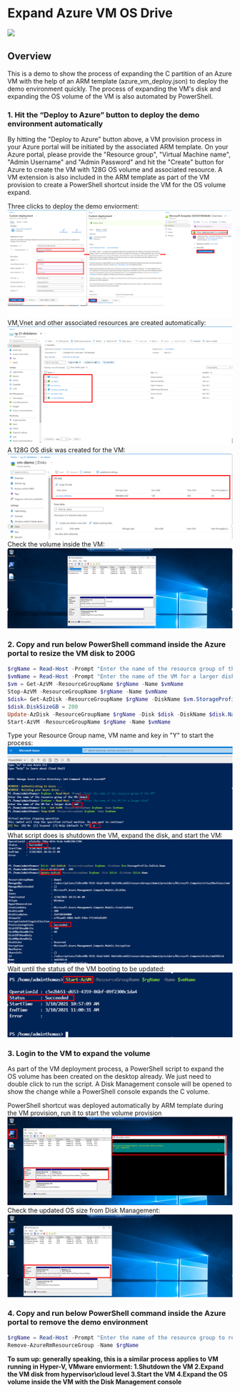 # Expand Azure VM OS Drive
<a href="https://portal.azure.com/#create/Microsoft.Template/uri/https%3A%2F%2Fraw.githubusercontent.com%2Fthomasnli%2Fexpand-azure-vm-os-drive-demo%2Fmain%2Fazure_vm_deploy.json" target="_blank">
  <img src="https://aka.ms/deploytoazurebutton"/>
</a>

## Overview
This is a demo to show the process of expanding the C partition of an Azure VM with the help of an ARM template (azure_vm_deploy.json) to deploy the demo environment quickly. The process of expanding the VM's disk and expanding the OS volume of the VM is also automated by PowerShell. 

### 1. Hit the “Deploy to Azure” button to deploy the demo environment automatically
By hitting the "Deploy to Azure" button above, a VM provision process in your Azure portal will be initiated by the associated ARM template. On your Azure portal, please provide the "Resource group", "Virtual Machine name", "Admin Username" and "Admin Password" and hit the "Create" button for Azure to create the VM with 128G OS volume and associated resource. A VM extension is also included in the ARM template as part of the VM provision to create a PowerShell shortcut inside the VM for the OS volume expand.  

Three clicks to deploy the demo enviorment:
![Deploy VM Step1](https://github.com/thomasnli/expand-azure-vm-os-drive-demo/blob/main/images/deploy_vm_step1.png)
VM,Vnet and other associated resources are created automatically:
![Deploy VM Step2](https://github.com/thomasnli/expand-azure-vm-os-drive-demo/blob/main/images/deploy_vm_step2.png)
A 128G OS disk was created for the VM:
![Deploy VM Step3](https://github.com/thomasnli/expand-azure-vm-os-drive-demo/blob/main/images/deploy_vm_step3.png)
Check the volume inside the VM:
![Deploy VM Step4](https://github.com/thomasnli/expand-azure-vm-os-drive-demo/blob/main/images/deploy_vm_step4.png)





### 2. Copy and run below PowerShell command inside the Azure portal to resize the VM disk to 200G

```powershell
$rgName = Read-Host -Prompt "Enter the name of the resource group of the VM"
$vmName = Read-Host -Prompt "Enter the name of the VM for a larger disk"
$vm = Get-AzVM -ResourceGroupName $rgName -Name $vmName
Stop-AzVM -ResourceGroupName $rgName -Name $vmName
$disk= Get-AzDisk -ResourceGroupName $rgName -DiskName $vm.StorageProfile.OsDisk.Name
$disk.DiskSizeGB = 200
Update-AzDisk -ResourceGroupName $rgName -Disk $disk -DiskName $disk.Name
Start-AzVM -ResourceGroupName $rgName -Name $vmName
```
Type your Resource Group name, VM name and key in "Y" to start the process:
![Resize Disk Step1](https://github.com/thomasnli/expand-azure-vm-os-drive-demo/blob/main/images/resize_disk_step1.png)
What script does is shutdown the VM, expand the disk, and start the VM:
![Resize Disk Step2](https://github.com/thomasnli/expand-azure-vm-os-drive-demo/blob/main/images/resize_disk_step2.png)
Wait until the status of the VM booting to be updated:
![Resize Disk Step3](https://github.com/thomasnli/expand-azure-vm-os-drive-demo/blob/main/images/resize_disk_step3.png)

### 3. Login to the VM to expand the volume 
As part of the VM deployment process, a PowerShell script to expand the OS volume has been created on the desktop already. We just need to double click to run the script. A Disk Management console will be opened to show the change while a PowerShell console expands the C volume. 

PowerShell shortcut was deployed automatically by ARM template during the VM provision, run it to start the volume provision 
![Expand Volumn Step1](https://github.com/thomasnli/expand-azure-vm-os-drive-demo/blob/main/images/expand_volume_step1.png)
Check the updated OS size from Disk Management:
![Expand Volumn Step2](https://github.com/thomasnli/expand-azure-vm-os-drive-demo/blob/main/images/expand_volume_step2.png)

### 4. Copy and run below PowerShell command inside the Azure portal to remove the demo environment
```powershell
$rgName = Read-Host -Prompt "Enter the name of the resource group to remove"
Remove-AzureRmResourceGroup -Name $rgName
````

**To sum up: generally speaking, this is a similar process applies to VM running in Hyper-V, VMware enviorment: 
1.Shutdown the VM
2.Expand the VM disk from hypervisor\cloud level
3.Start the VM
4.Expand the OS volume inside the VM with the Disk Management console**
